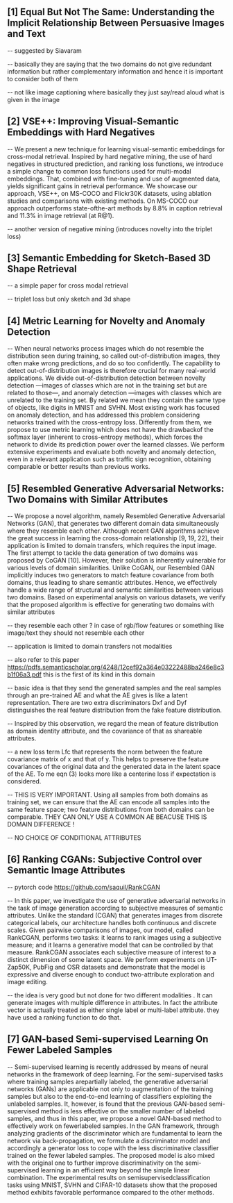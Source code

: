 
[1] Equal But Not The Same: Understanding the Implicit Relationship Between Persuasive Images and Text 
------------------------------------------------

-- suggested by Siavaram

-- basically they are saying that the two domains do not give redundant information but rather complementary information and hence it is important to consider both of them

-- not like image captioning where basically they just say/read aloud what is given in the image 

[2] VSE++: Improving Visual-Semantic Embeddings with Hard Negatives
---------------------------------------------------------------------

-- We present a new technique for learning visual-semantic embeddings for cross-modal retrieval. Inspired by hard negative mining, the use of hard negatives in structured prediction, and ranking loss functions, we introduce a simple change to common loss functions used for multi-modal embeddings. That, combined with fine-tuning and use of augmented data, yields significant gains in retrieval performance. We showcase our approach, VSE++, on MS-COCO and Flickr30K datasets, using ablation studies and comparisons with existing methods. On MS-COCO our approach outperforms state-ofthe-art methods by 8.8% in caption retrieval and 11.3% in image retrieval (at R@1). 

-- another version of negative mining (introduces novelty into the triplet loss)

[3] Semantic Embedding for Sketch-Based 3D Shape Retrieval 
-----------------------------------------------------------

-- a simple paper for cross modal retrieval 

-- triplet loss but only sketch and 3d shape 

[4] Metric Learning for Novelty and Anomaly Detection
-----------------------------------------------------------

-- When neural networks process images which do not resemble the distribution seen during training, so called out-of-distribution images, they often make wrong predictions, and do so too confidently. The capability to detect out-of-distribution images is therefore crucial for many real-world applications. We divide out-of-distribution detection between novelty detection —images of classes which are not in the training set but are related to those—, and anomaly detection —images with classes which are unrelated to the training set. By related we mean they contain the same type of objects, like digits in MNIST and SVHN. Most existing work has focused on anomaly detection, and has addressed this problem considering networks trained with the cross-entropy loss. Differently from them, we propose to use metric learning which does not have the drawbackof the softmax layer (inherent to cross-entropy methods), which forces the network to divide its prediction power over the learned classes. We perform extensive experiments and evaluate both novelty and anomaly detection, even in a relevant application such as traffic sign recognition, obtaining comparable or better results than previous works. 

[5] Resembled Generative Adversarial Networks: Two Domains with Similar Attributes
-----------------------------------------------------------

-- We propose a novel algorithm, namely Resembled Generative Adversarial Networks (GAN), that generates two different domain data simultaneously where they resemble each other. Although recent GAN algorithms achieve the great success in learning the cross-domain relationship [9, 19, 22], their application is limited to domain transfers, which requires the input image. The first attempt to tackle the data generation of two domains was proposed by CoGAN [10]. However, their solution is inherently vulnerable for various levels of domain similarities. Unlike CoGAN, our Resembled GAN implicitly induces two generators to match feature covariance from both domains, thus leading to share semantic attributes. Hence, we effectively handle a wide range of structural and semantic similarities between various two domains. Based on experimental analysis on various datasets, we verify that the proposed algorithm is effective for generating two domains with similar attributes

-- they resemble each other ? in case of rgb/flow features or something like image/text they should not resemble each other

-- application is limited to domain transfers not modalities

-- also refer to this paper https://pdfs.semanticscholar.org/4248/12cef92a364e03222488ba246e8c3b1f06a3.pdf this is the first of its kind in this domain 

-- basic idea is that they send the generated samples and the real samples through an pre-trained AE and what the AE gives is like a latent representation. There are two extra discriminators Dxf and Dyf distinguishes the real feature distribution from the fake feature distribution.

-- Inspired by this observation, we regard the mean of feature distribution as domain identity attribute, and the covariance of that as shareable attributes.

-- a new loss term Lfc that represents the norm between the feature covariance matrix of x and that of y. This helps to preserve the feature covariances of the original data and the generated data in the latent space of the AE. To me eqn (3) looks more like a centerine loss if expectation is considered.

-- THIS IS VERY IMPORTANT. Using all samples from both domains as training set, we can ensure that the AE can encode all samples into the same feature space; two feature distributions from both domains can be comparable. THEY CAN ONLY USE A COMMON AE BEACUSE THIS IS DOMAIN DIFFERENCE !

-- NO CHOICE OF CONDITIONAL ATTRIBUTES

[6] Ranking CGANs: Subjective Control over Semantic Image Attributes
-----------------------------------------------------------

-- pytorch code https://github.com/saquil/RankCGAN

-- In this paper, we investigate the use of generative adversarial networks in the task of image generation according to subjective measures of semantic attributes. Unlike the standard (CGAN) that generates images from discrete categorical labels, our architecture handles both continuous and discrete scales. Given pairwise comparisons of images, our model, called RankCGAN, performs two tasks: it learns to rank images using a subjective measure; and it learns a generative model that can be controlled by that measure. RankCGAN associates each subjective measure of interest to a distinct dimension of some latent space. We perform experiments on UT-Zap50K, PubFig and OSR datasets and demonstrate that the model is expressive and diverse enough to conduct two-attribute exploration and image editing. 

-- the idea is very good but not done for two different modalities . It can generate images with multiple difference in attributes. In fact the attribute vector is actually treated as either single label or multi-label attribute. they have used a ranking function to do that.

[7] GAN-based Semi-supervised Learning On Fewer Labeled Samples
-----------------------------------------------------------

-- Semi-supervised learning is recently addressed by means of neural networks in the framework of deep learning. For the semi-supervised tasks where training samples arepartially labeled, the generative adversarial networks (GANs) are applicable not only to  augmentation of the training samples but also to the end-to-end learning of classifiers exploiting the unlabeled samples. It, however, is found that the previous GAN-based semi-supervised method is less effective on the smaller number of labeled samples, and thus in this paper, we propose a novel GAN-based method to effectively work on fewerlabeled samples. In the GAN framework, through analyzing gradients of the discriminator which are fundamental to learn the network via back-propagation, we formulate a discriminator model and accordingly a generator loss to cope with the less discriminative classifier trained on the fewer labeled samples. The proposed model is also mixed with the original one to further improve discriminativity on the semi-supervised learning in an efficient way beyond the simple linear combination. The experimental results on semisupervisedclassification tasks using MNIST, SVHN and CIFAR-10 datasets show that the proposed method exhibits favorable performance compared to the other methods. 

